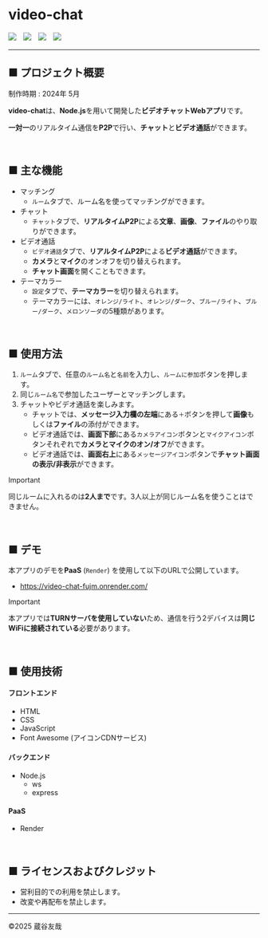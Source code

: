 # video-chat
<img src="https://img.shields.io/badge/-Node.js-006e00.svg?logo=node.js&style=for-the-badge">　<img src="https://img.shields.io/badge/-Html5-ffcdbf.svg?logo=html5&style=for-the-badge">　<img src="https://img.shields.io/badge/-Css3-1572B6.svg?logo=css3&style=for-the-badge">　<img src="https://img.shields.io/badge/-Javascript-948300.svg?logo=javascript&style=for-the-badge">

------

## ■ プロジェクト概要
制作時期 : 2024年 5月

**video-chat**は、**Node.js**を用いて開発した**ビデオチャットWebアプリ**です。

**一対一**のリアルタイム通信を**P2P**で行い、**チャット**と**ビデオ通話**ができます。

&nbsp;  

## ■ 主な機能
* マッチング
  * `ルーム`タブで、ルーム名を使ってマッチングができます。
* チャット
  * `チャット`タブで、**リアルタイムP2P**による**文章**、**画像**、**ファイル**のやり取りができます。
* ビデオ通話
  * `ビデオ通話`タブで、**リアルタイムP2P**による**ビデオ通話**ができます。
  * **カメラ**と**マイク**のオンオフを切り替えられます。
  * **チャット画面**を開くこともできます。
* テーマカラー
  * `設定`タブで、**テーマカラー**を切り替えられます。
  * テーマカラーには、`オレンジ/ライト`、`オレンジ/ダーク`、`ブルー/ライト`、`ブルー/ダーク`、`メロンソーダ`の5種類があります。

&nbsp;  

## ■ 使用方法
1. `ルーム`タブで、任意の`ルーム名`と`名前`を入力し、`ルームに参加`ボタンを押します。
2. 同じ`ルーム名`で参加したユーザーとマッチングします。
3. チャットやビデオ通話を楽しみます。
   * チャットでは、**メッセージ入力欄の左端**にある`＋`ボタンを押して**画像**もしくは**ファイル**の添付ができます。
   * ビデオ通話では、**画面下部**にある`カメラアイコン`ボタンと`マイクアイコン`ボタンそれぞれで**カメラとマイクのオン/オフ**ができます。
   * ビデオ通話では、**画面右上**にある`メッセージアイコン`ボタンで**チャット画面の表示/非表示**ができます。

> [!IMPORTANT]
> 同じルームに入れるのは**2人まで**です。3人以上が同じルーム名を使うことはできません。

&nbsp;  

## ■ デモ
本アプリのデモを**PaaS** (`Render`) を使用して以下のURLで公開しています。

* https://video-chat-fujm.onrender.com/

> [!IMPORTANT]
> 本アプリでは**TURNサーバを使用していない**ため、通信を行う2デバイスは**同じWiFiに接続されている**必要があります。

&nbsp;  

## ■ 使用技術
#### フロントエンド
* HTML
* CSS
* JavaScript
* Font Awesome (アイコンCDNサービス)

#### バックエンド
* Node.js
  * ws
  * express

#### PaaS
* Render

&nbsp;  

## ■ ライセンスおよびクレジット
* 営利目的での利用を禁止します。
* 改変や再配布を禁止します。

------

©️2025 蔵谷友哉
